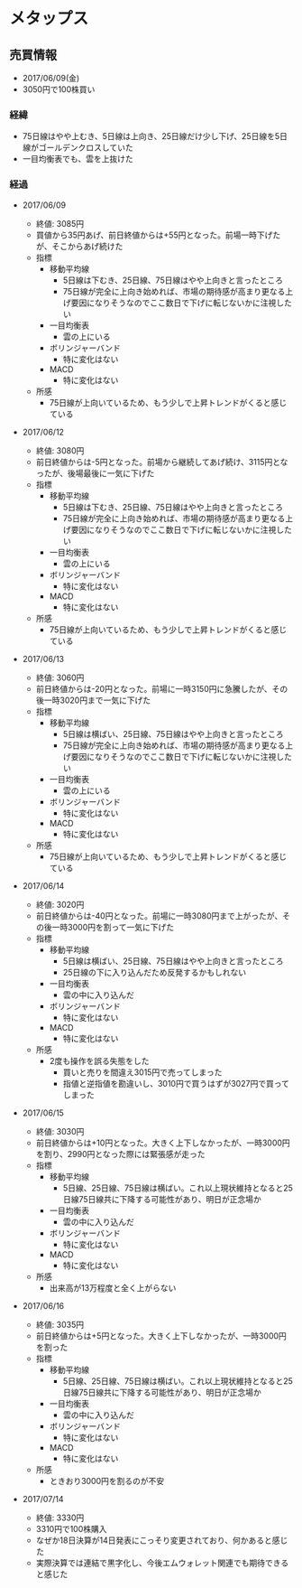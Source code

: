 # メタップス
## 売買情報
- 2017/06/09(金)
- 3050円で100株買い

### 経緯
- 75日線はやや上むき、5日線は上向き、25日線だけ少し下げ、25日線を5日線がゴールデンクロスしていた
- 一目均衡表でも、雲を上抜けた

### 経過
- 2017/06/09
    - 終値: 3085円
    - 買値から35円あげ、前日終値からは+55円となった。前場一時下げたが、そこからあげ続けた
    - 指標
      - 移動平均線
        - 5日線は下むき、25日線、75日線はやや上向きと言ったところ
        - 75日線が完全に上向き始めれば、市場の期待感が高まり更なる上げ要因になりそうなのでここ数日で下げに転じないかに注視したい
      - 一目均衡表
        - 雲の上にいる
      - ボリンジャーバンド
        - 特に変化はない
      - MACD
        - 特に変化はない
    - 所感
      - 75日線が上向いているため、もう少しで上昇トレンドがくると感じている

- 2017/06/12
    - 終値: 3080円
    - 前日終値からは-5円となった。前場から継続してあげ続け、3115円となったが、後場最後に一気に下げた
    - 指標
      - 移動平均線
        - 5日線は下むき、25日線、75日線はやや上向きと言ったところ
        - 75日線が完全に上向き始めれば、市場の期待感が高まり更なる上げ要因になりそうなのでここ数日で下げに転じないかに注視したい
      - 一目均衡表
        - 雲の上にいる
      - ボリンジャーバンド
        - 特に変化はない
      - MACD
        - 特に変化はない
    - 所感
      - 75日線が上向いているため、もう少しで上昇トレンドがくると感じている

- 2017/06/13
    - 終値: 3060円
    - 前日終値からは-20円となった。前場に一時3150円に急騰したが、その後一時3020円まで一気に下げた
    - 指標
      - 移動平均線
        - 5日線は横ばい、25日線、75日線はやや上向きと言ったところ
        - 75日線が完全に上向き始めれば、市場の期待感が高まり更なる上げ要因になりそうなのでここ数日で下げに転じないかに注視したい
      - 一目均衡表
        - 雲の上にいる
      - ボリンジャーバンド
        - 特に変化はない
      - MACD
        - 特に変化はない
    - 所感
      - 75日線が上向いているため、もう少しで上昇トレンドがくると感じている

- 2017/06/14
    - 終値: 3020円
    - 前日終値からは-40円となった。前場に一時3080円まで上がったが、その後一時3000円を割って一気に下げた
    - 指標
      - 移動平均線
        - 5日線は横ばい、25日線、75日線はやや上向きと言ったところ
        - 25日線の下に入り込んだため反発するかもしれない
      - 一目均衡表
        - 雲の中に入り込んだ
      - ボリンジャーバンド
        - 特に変化はない
      - MACD
        - 特に変化はない
    - 所感
      - 2度も操作を誤る失態をした
        - 買いと売りを間違え3015円で売ってしまった
        - 指値と逆指値を勘違いし、3010円で買うはずが3027円で買ってしまった

- 2017/06/15
    - 終値: 3030円
    - 前日終値からは+10円となった。大きく上下しなかったが、一時3000円を割り、2990円となった際には緊張感が走った
    - 指標
      - 移動平均線
        - 5日線、25日線、75日線は横ばい。これ以上現状維持となると25日線75日線共に下降する可能性があり、明日が正念場か
      - 一目均衡表
        - 雲の中に入り込んだ
      - ボリンジャーバンド
        - 特に変化はない
      - MACD
        - 特に変化はない
    - 所感
      - 出来高が13万程度と全く上がらない

- 2017/06/16
    - 終値: 3035円
    - 前日終値からは+5円となった。大きく上下しなかったが、一時3000円を割った
    - 指標
      - 移動平均線
        - 5日線、25日線、75日線は横ばい。これ以上現状維持となると25日線75日線共に下降する可能性があり、明日が正念場か
      - 一目均衡表
        - 雲の中に入り込んだ
      - ボリンジャーバンド
        - 特に変化はない
      - MACD
        - 特に変化はない
    - 所感
      - ときおり3000円を割るのが不安
      
- 2017/07/14
    - 終値: 3330円
    - 3310円で100株購入
    - なぜか18日決算が14日発表にこっそり変更されており、何かあると感じた
    - 実際決算では連結で黒字化し、今後エムウォレット関連でも期待できると感じた
